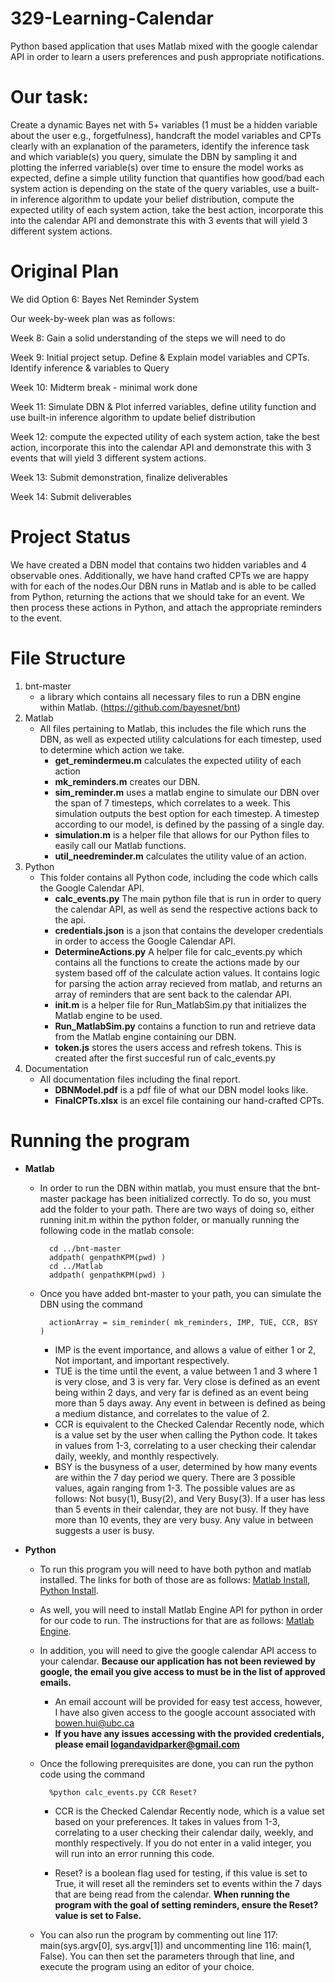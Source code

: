 # 329-Learning-Calendar
Python based application that uses Matlab mixed with the google calendar API in order to learn a users preferences and push appropriate notifications.
# Our task:
Create a dynamic Bayes net with 5+ variables (1 must be a hidden variable about the user e.g., forgetfulness), handcraft the model variables and CPTs clearly with an explanation of the parameters, identify the inference task and which variable(s) you query, simulate the DBN by sampling it and plotting the inferred variable(s) over time to ensure the model works as expected, define a simple utility function that quantifies how good/bad each system action is depending on the state of the query variables, use a built-in inference algorithm to update your belief distribution, compute the expected utility of each system action, take the best action, incorporate this into the calendar API and demonstrate this with 3 events that will yield 3 different system actions.
# Original Plan
We did Option 6: Bayes Net Reminder System

Our week-by-week plan was as follows:

Week 8: Gain a solid understanding of the steps we will need to do

Week 9: Initial project setup. Define & Explain model variables and CPTs. Identify inference & variables to Query

Week 10: Midterm break - minimal work done

Week 11: Simulate DBN & Plot inferred variables, define utility function and use built-in inference algorithm to update belief distribution

Week 12: compute the expected utility of each system action, take the best action, incorporate this into the calendar API and demonstrate this with 3 events that will yield 3 different system actions.

Week 13: Submit demonstration, finalize deliverables

Week 14: Submit deliverables

# Project Status
We have created a DBN model that contains two hidden variables and 4 observable ones. Additionally, we have hand crafted CPTs we are happy with for each of the nodes.Our DBN runs in Matlab and is able to be called from Python, returning the actions that we should take for an event. We
then process these actions in Python, and attach the appropriate reminders to the event. 
# File Structure
1. bnt-master
    - a library which contains all necessary files to run a DBN engine within Matlab. (https://github.com/bayesnet/bnt)
2. Matlab
    - All files pertaining to Matlab, this includes the file which runs the DBN, as well as expected utility calculations for each timestep, used to determine which action we take.
        - **get_remindermeu.m** calculates the expected utility of each action
        - **mk_reminders.m** creates our DBN.
        - **sim_reminder.m** uses a matlab engine to simulate our DBN over the span of 7 timesteps, which correlates to a week. This simulation outputs the best option for each timestep. A timestep according to our model, is defined by the passing of a single day.
        - **simulation.m** is a helper file that allows for our Python files to easily call our Matlab functions.
        - **util_needreminder.m** calculates the utility value of an action.
3. Python
    - This folder contains all Python code, including the code which calls the Google Calendar API.
        - **calc_events.py** The main python file that is run in order to query the calendar API, as well as send the respective actions back to the api. 
        - **credentials.json** is a json that contains the developer credentials in order to access the Google Calendar API.
        - **DetermineActions.py** A helper file for calc_events.py which contains all the functions to create the actions made by our system based off of the calculate action values. It contains logic for parsing the action array recieved from matlab, and returns an array of reminders that are sent back to the calendar API.
        - **init.m** is a helper file for Run_MatlabSim.py that initializes the Matlab engine to be used.
        - **Run_MatlabSim.py** contains a function to run and retrieve data from the Matlab engine containing our DBN.
        - **token.js** stores the users access and refresh tokens. This is created after the first succesful run of calc_events.py
4. Documentation
    - All documentation files including the final report.
        - **DBNModel.pdf** is a pdf file of what our DBN model looks like.
        - **FinalCPTs.xlsx** is an excel file containing our hand-crafted CPTs.
# Running the program

- **Matlab**
    - In order to run the DBN within matlab, you must ensure that the bnt-master package has been initialized correctly. To do so, you must add the folder to your path. There are two ways of doing so, either running init.m within the python folder, or manually running the following code in the matlab console:
        
            cd ../bnt-master
            addpath( genpathKPM(pwd) )
            cd ../Matlab
            addpath( genpathKPM(pwd) ) 
    - Once you have added bnt-master to your path, you can simulate the DBN using the command

            actionArray = sim_reminder( mk_reminders, IMP, TUE, CCR, BSY )
        - IMP is the event importance, and allows a value of either 1 or 2, Not important, and important respectively.
        - TUE is the time until the event, a value between 1 and 3 where 1 is very close, and 3 is very far. Very close is defined as an event being within 2 days, and very far is defined as an event being more than 5 days away. Any event in between is defined as being a medium distance, and correlates to the value of 2.
        - CCR is equivalent to the Checked Calendar Recently node, which is a value set by the user when calling the Python code. It takes in values from 1-3, correlating to a user checking their calendar daily, weekly, and monthly respectively.
        - BSY is the busyness of a user, determined by how many events are within the 7 day period we query. There are 3 possible values, again ranging from 1-3. The possible values are as follows: Not busy(1), Busy(2), and Very Busy(3). If a user has less than 5 events in their calendar, they are not busy. If they have more than 10 events, they are very busy. Any value in between suggests a user is busy.

- **Python**

    - To run this program you will need to have both python and matlab installed. The links for both of those are as follows: [Matlab Install](https://www.mathworks.com/help/install/), [Python Install](https://www.python.org/downloads/).

    - As well, you will need to install Matlab Engine API for python in order for our code to run. The instructions for that are as follows: [Matlab Engine](https://www.mathworks.com/help/matlab/matlab_external/install-the-matlab-engine-for-python.html).

    - In addition, you will need to give the google calendar API access to your calendar. **Because our application has not been reviewed by google, the email you give access to must be in the list of approved emails.** 

        - An email account will be provided for easy test access, however, I have also given access to the google account associated with bowen.hui@ubc.ca
        - **If you have any issues accessing with the provided credentials, please email logandavidparker@gmail.com**

    - Once the following prerequisites are done, you can run the python code using the command
            
            %python calc_events.py CCR Reset?

        - CCR is the Checked Calendar Recently node, which is a value set based on your preferences. It takes in values from 1-3, correlating to a user checking their calendar daily, weekly, and monthly respectively. If you do not enter in a valid integer, you will run into an error running this code.

        - Reset? is a boolean flag used for testing, if this value is set to True, it will reset all the reminders set to events within the 7 days that are being read from the calendar. **When running the program with the goal of setting reminders, ensure the Reset? value is set to False.**
    - You can also run the program by commenting out line 117: main(sys.argv[0], sys.argv[1]) and uncommenting line 116: main(1, False). You can then set the parameters through that line, and execute the program using an editor of your choice.



